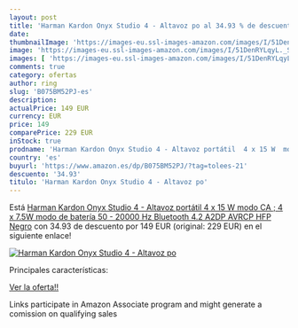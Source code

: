 ```yaml
---
layout: post
title: 'Harman Kardon Onyx Studio 4 - Altavoz po al 34.93 % de descuento'
date: 
thumbnailImage: 'https://images-eu.ssl-images-amazon.com/images/I/51DenRYLqyL._SL200_.jpg'
image: 'https://images-eu.ssl-images-amazon.com/images/I/51DenRYLqyL._SL200_.jpg'
images: [ 'https://images-eu.ssl-images-amazon.com/images/I/51DenRYLqyL._SL200_.jpg' ]
comments: true
category: ofertas
author: ring
slug: 'B075BM52PJ-es'
description:
actualPrice: 149 EUR
currency: EUR
price: 149
comparePrice: 229 EUR
inStock: true
prodname: 'Harman Kardon Onyx Studio 4 - Altavoz portátil  4 x 15 W  modo CA ; 4 x 7.5W  modo de batería   50 - 20000 Hz  Bluetooth 4.2  A2DP  AVRCP  HFP   Negro'
country: 'es'
buyurl: 'https://www.amazon.es/dp/B075BM52PJ/?tag=tolees-21'
descuento: '34.93'
titulo: 'Harman Kardon Onyx Studio 4 - Altavoz po'
---
```


Está [Harman Kardon Onyx Studio 4 - Altavoz portátil  4 x 15 W  modo CA ; 4 x 7.5W  modo de batería   50 - 20000 Hz  Bluetooth 4.2  A2DP  AVRCP  HFP   Negro](https://www.amazon.es/dp/B075BM52PJ/?tag=tolees-21) con 34.93 de descuento por 149 EUR (original: 229 EUR) en el siguiente enlace!

[![Harman Kardon Onyx Studio 4 - Altavoz po](https://images-eu.ssl-images-amazon.com/images/I/51DenRYLqyL._SL200_.jpg)](https://www.amazon.es/dp/B075BM52PJ/?tag=tolees-21)

Principales características:


[Ver la oferta!!](https://www.amazon.es/dp/B075BM52PJ/?tag=tolees-21)

Links participate in Amazon Associate program and might generate a comission on qualifying sales


